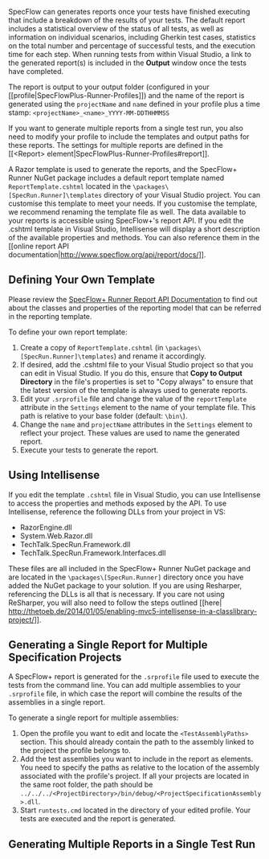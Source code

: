 SpecFlow can generates reports once your tests have finished executing that include a breakdown of the results of your tests. The default report includes a statistical overview of the status of all tests, as well as information on individual scenarios, including Gherkin test cases, statistics on the total number and percentage of successful tests, and the execution time for each step. When running tests from within Visual Studio, a link to the generated report(s) is included in the **Output** window once the tests have completed.

The report is output to your output folder (configured in your [[profile|SpecFlowPlus-Runner-Profiles]]) and the name of the report is generated using the `projectName` and `name` defined in your profile plus a time stamp:
`<projectName>_<name>_YYYY-MM-DDTHHMMSS`

If you want to generate multiple reports from a single test run, you also need to modify your profile to include the templates and output paths for these reports. The settings for multiple reports are defined in the [[&lt;Report> element|SpecFlowPlus-Runner-Profiles#report]].

A Razor template is used to generate the reports, and the SpecFlow+ Runner NuGet package includes a default report template named ` ReportTemplate.cshtml` located in the `\packages\[SpecRun.Runner]\templates` directory of your Visual Studio project. You can customise this template to meet your needs. If you customise the template, we recommend renaming the template file as well. The data available to your reports is accessible using SpecFlow+'s report API. If you edit the .cshtml template in Visual Studio, Intellisense will display a short description of the available properties and methods. You can also reference them in the [[online report API documentation|http://www.specflow.org/api/report/docs/]].

## Defining Your Own Template

Please review the [SpecFlow+ Runner Report API Documentation](http://www.specflow.org/api/report/docs/) to find out about the classes and properties of the reporting model that can be referred in the reporting template.

To define your own report template:

1. Create a copy of `ReportTemplate.cshtml` (in `\packages\[SpecRun.Runner]\templates`) and rename it accordingly.
1. If desired, add the .cshtml file to your Visual Studio project so that you can edit in Visual Studio. If you do this, ensure that **Copy to Output Directory** in the file's properties is set to "Copy always" to ensure that the latest version of the template is always used to generate reports.
1. Edit your `.srprofile` file and change the value of the `reportTemplate` attribute in the `Settings` element to the name of your template file. This path is relative to your base folder (default: `\bin\`).
1. Change the `name` and `projectName` attributes in the `Settings` element to reflect your project. These values are used to name the generated report.
1. Execute your tests to generate the report.

## Using Intellisense
If you edit the template `.cshtml` file in Visual Studio, you can use Intellisense to access the properties and methods exposed by the API. To use Intellisense, reference the following DLLs from your project in VS:

* RazorEngine.dll
* System.Web.Razor.dll
* TechTalk.SpecRun.Framework.dll
* TechTalk.SpecRun.Framework.Interfaces.dll

These files are all included in the SpecFlow+ Runner NuGet package and are located in the `\packages\[SpecRun.Runner]` directory once you have added the NuGet package to your solution.
If you are using Resharper, referencing the DLLs is all that is necessary. If you care not using ReSharper, you will also need to follow the steps outlined [[here| http://thetoeb.de/2014/01/05/enabling-mvc5-intellisense-in-a-classlibrary-project/]].

## Generating a Single Report for Multiple Specification Projects
A SpecFlow+ report is generated for the `.srprofile` file used to execute the tests from the command line. You can add multiple assemblies to your `.srprofile` file, in which case the report will combine the results of the assemblies in a single report.

To generate a single report for multiple assemblies:  

1. Open the profile you want to edit and locate the `<TestAssemblyPaths>` section. This should already contain the path to the assembly linked to the project the profile belongs to.  
1. Add the test assemblies you want to include in the report as <TestAssemblyPath> elements. You need to specify the paths as relative to the location of the assembly associated with the profile's project. If all your projects are located in the same root folder, the path should be `../../../<ProjectDirectory>/bin/debug/<ProjectSpecificationAssembly>.dll`.  
1. Start `runtests.cmd` located in the directory of your edited profile. Your tests are executed and the report is generated.  

## Generating Multiple Reports in a Single Test Run
